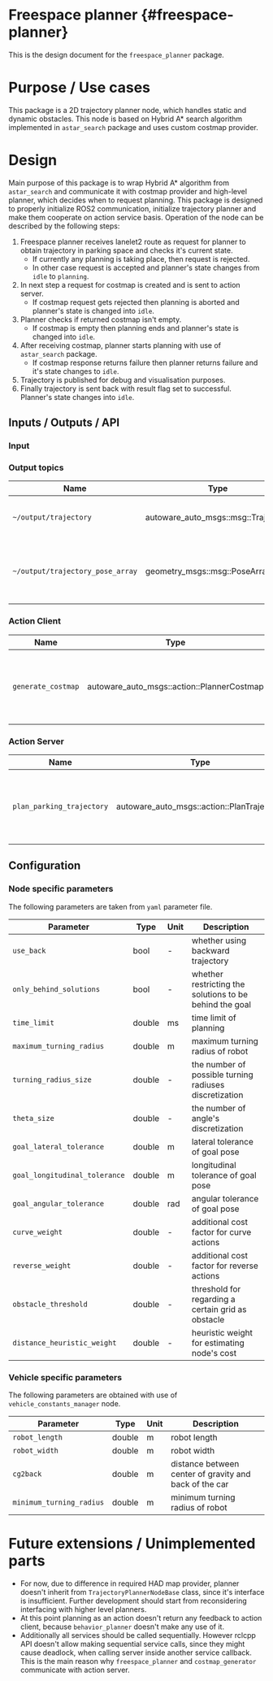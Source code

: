 Freespace planner {#freespace-planner}
===============

This is the design document for the `freespace_planner` package.

# Purpose / Use cases


This package is a 2D trajectory planner node, which handles static and dynamic obstacles.
This node is based on Hybrid A\* search algorithm implemented in `astar_search` package and uses
custom costmap provider.

# Design

Main purpose of this package is to wrap Hybrid A\* algorithm from `astar_search` and communicate it
with costmap provider and high-level planner, which decides when to request planning.
This package is designed to properly initialize ROS2 communication, initialize trajectory planner and make them cooperate
on action service basis. Operation of the node can be described by the following steps:

1. Freespace planner receives lanelet2 route as request for planner to obtain trajectory in parking space
   and checks it's current state.
   * If currently any planning is taking place, then request is rejected.
   * In other case request is accepted and planner's state changes from `idle` to `planning`.
3. In next step a request for costmap is created and is sent to action server.
   * If costmap request gets rejected then planning is aborted and planner's state is changed into `idle`.
4. Planner checks if returned costmap isn't empty.
   * If costmap is empty then planning ends and planner's state is changed into `idle`.
5. After receiving costmap, planner starts planning with use of `astar_search` package.
   * If costmap response returns failure then planner returns failure and it's state changes to `idle`.
6. Trajectory is published for debug and visualisation purposes.
7. Finally trajectory is sent back with result flag set to successful. Planner's state changes into `idle`.


## Inputs / Outputs / API

### Input

### Output topics

| Name                             | Type                                  | Description                                                 |
| -------------------------------- | ------------------------------------- | ----------------------------------------------------------- |
| `~/output/trajectory`            | autoware_auto_msgs::msg::Trajectory   | whole trajectory for debug purposes                         |
| `~/output/trajectory_pose_array` | geometry_msgs::msg::PoseArray         | trajectory converted into more visualisation-friendly format|

### Action Client

| Name                      | Type                                       | Description                                                 |
| ------------------------- | ------------------------------------------ | ----------------------------------------------------------- |
| `generate_costmap`        | autoware_auto_msgs::action::PlannerCostmap | action client for requesting costmap for requested route    |

### Action Server

| Name                      | Type                                       | Description                                                            |
| ------------------------- | ------------------------------------------ | ---------------------------------------------------------------------- |
| `plan_parking_trajectory` | autoware_auto_msgs::action::PlanTrajectory | action server for calculating trajectory based on obstacles in costmap |

## Configuration

### Node specific parameters

The following parameters are taken from `yaml` parameter file.

| Parameter                     | Type   | Unit | Description                                             |
| ----------------------------- | ------ | ---- | ------------------------------------------------------- |
| `use_back`                    | bool   | -    | whether using backward trajectory                       |
| `only_behind_solutions`       | bool   | -    | whether restricting the solutions to be behind the goal |
| `time_limit`                  | double | ms   | time limit of planning                                  |
| `maximum_turning_radius`      | double | m    | maximum turning radius of robot                         |
| `turning_radius_size`         | double | -    | the number of possible turning radiuses discretization  |
| `theta_size`                  | double | -    | the number of angle's discretization                    |
| `goal_lateral_tolerance`      | double | m    | lateral tolerance of goal pose                          |
| `goal_longitudinal_tolerance` | double | m    | longitudinal tolerance of goal pose                     |
| `goal_angular_tolerance`      | double | rad  | angular tolerance of goal pose                          |
| `curve_weight`                | double | -    | additional cost factor for curve actions                |
| `reverse_weight`              | double | -    | additional cost factor for reverse actions              |
| `obstacle_threshold`          | double | -    | threshold for regarding a certain grid as obstacle      |
| `distance_heuristic_weight`   | double | -    | heuristic weight for estimating node's cost             |

### Vehicle specific parameters

The following parameters are obtained with use of `vehicle_constants_manager` node.

| Parameter                   | Type   | Unit | Description                                             |
| --------------------------- | ------ | ---- | ------------------------------------------------------- |
| `robot_length`              | double | m    | robot length                                            |
| `robot_width`               | double | m    | robot width                                             |
| `cg2back`                   | double | m    | distance between center of gravity and back of the car  |
| `minimum_turning_radius`    | double | m    | minimum turning radius of robot                         |

# Future extensions / Unimplemented parts

* For now, due to difference in required HAD map provider, planner doesn't
  inherit from `TrajectoryPlannerNodeBase` class, since it's interface is insufficient.
  Further development should start from reconsidering interfacing with higher level planners.
* At this point planning as an action doesn't return any feedback to action client,
  because `behavior_planner` doesn't make any use of it.
* Additionally all services should be called sequentially. However rclcpp API doesn't allow making
  sequential service calls, since they might cause deadlock, when calling server inside another service callback.
  This is the main reason why `freespace_planner` and `costmap_generator` communicate with action server.
